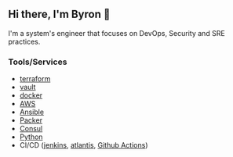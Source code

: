## Hi there, I'm Byron 👋

I'm a system's engineer that focuses on DevOps, Security and SRE practices.

### Tools/Services

* [terraform](https://terraform.io)
* [vault](https://vaultproject.io)
* [docker](htts://www.docker.com)
* [AWS](https://aws.amazon.com)
* [Ansible](https://www.ansible.com)
* [Packer](https://packer.io)
* [Consul](https://consul.io)
* [Python](https://www.python.org)
* CI/CD ([jenkins](https://jenkins.io), [atlantis](https://runatlantis.io), [Github Actions](https://github.com/features/actions))

<!--
**nocode99/nocode99** is a ✨ _special_ ✨ repository because its `README.md` (this file) appears on your GitHub profile.

Here are some ideas to get you started:

- 🔭 I’m currently working on ...
- 🌱 I’m currently learning ...
- 👯 I’m looking to collaborate on ...
- 🤔 I’m looking for help with ...
- 💬 Ask me about ...
- 📫 How to reach me: ...
- 😄 Pronouns: ...
- ⚡ Fun fact: ...
-->

